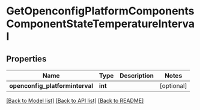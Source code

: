 # GetOpenconfigPlatformComponentsComponentStateTemperatureInterval

## Properties
Name | Type | Description | Notes
------------ | ------------- | ------------- | -------------
**openconfig_platforminterval** | **int** |  | [optional] 

[[Back to Model list]](../README.md#documentation-for-models) [[Back to API list]](../README.md#documentation-for-api-endpoints) [[Back to README]](../README.md)


